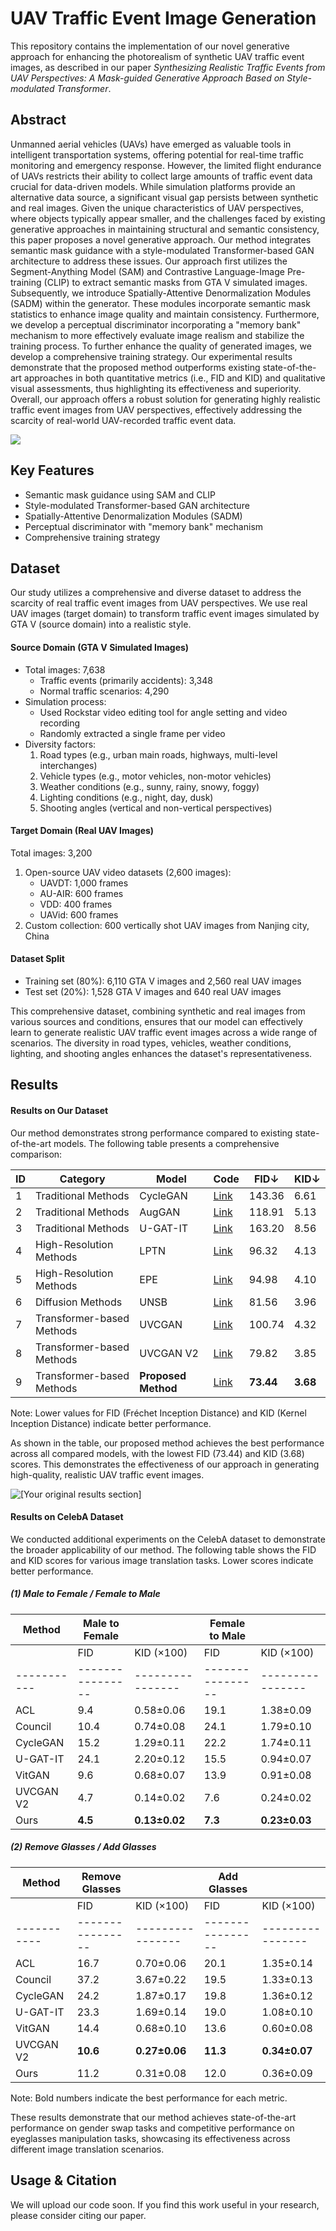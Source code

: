 # UAV Traffic Event Image Generation

This repository contains the implementation of our novel generative approach for enhancing the photorealism of synthetic UAV traffic event images, as described in our paper *Synthesizing Realistic Traffic Events from UAV Perspectives: A Mask-guided Generative Approach Based on Style-modulated Transformer*.  

## Abstract

Unmanned aerial vehicles (UAVs) have emerged as valuable tools in intelligent transportation systems, offering potential for real-time traffic monitoring and emergency response. However, the limited flight endurance of UAVs restricts their ability to collect large amounts of traffic event data crucial for data-driven models. While simulation platforms provide an alternative data source, a significant visual gap persists between synthetic and real images. Given the unique characteristics of UAV perspectives, where objects typically appear smaller, and the challenges faced by existing generative approaches in maintaining structural and semantic consistency, this paper proposes a novel generative approach. Our method integrates semantic mask guidance with a style-modulated Transformer-based GAN architecture to address these issues. Our approach first utilizes the Segment-Anything Model (SAM) and Contrastive Language-Image Pre-training (CLIP) to extract semantic masks from GTA V simulated images. Subsequently, we introduce Spatially-Attentive Denormalization Modules (SADM) within the generator. These modules incorporate semantic mask statistics to enhance image quality and maintain consistency. Furthermore, we develop a perceptual discriminator incorporating a "memory bank" mechanism to more effectively evaluate image realism and stabilize the training process. To further enhance the quality of generated images, we develop a comprehensive training strategy. Our experimental results demonstrate that the proposed method outperforms existing state-of-the-art approaches in both quantitative metrics (i.e., FID and KID) and qualitative visual assessments, thus highlighting its effectiveness and superiority. Overall, our approach offers a robust solution for generating highly realistic traffic event images from UAV perspectives, effectively addressing the scarcity of real-world UAV-recorded traffic event data.  

![](images/1.png)

## Key Features

- Semantic mask guidance using SAM and CLIP  
- Style-modulated Transformer-based GAN architecture  
- Spatially-Attentive Denormalization Modules (SADM)  
- Perceptual discriminator with "memory bank" mechanism  
- Comprehensive training strategy  

## Dataset

Our study utilizes a comprehensive and diverse dataset to address the scarcity of real traffic event images from UAV perspectives. We use real UAV images (target domain) to transform traffic event images simulated by GTA V (source domain) into a realistic style.  

#### Source Domain (GTA V Simulated Images)

- Total images: 7,638  
  - Traffic events (primarily accidents): 3,348  
  - Normal traffic scenarios: 4,290  
- Simulation process:  
  - Used Rockstar video editing tool for angle setting and video recording  
  - Randomly extracted a single frame per video  
- Diversity factors:  
  1. Road types (e.g., urban main roads, highways, multi-level interchanges)  
  2. Vehicle types (e.g., motor vehicles, non-motor vehicles)  
  3. Weather conditions (e.g., sunny, rainy, snowy, foggy)  
  4. Lighting conditions (e.g., night, day, dusk)  
  5. Shooting angles (vertical and non-vertical perspectives)  

#### Target Domain (Real UAV Images)

Total images: 3,200  

1. Open-source UAV video datasets (2,600 images):  
   - UAVDT: 1,000 frames  
   - AU-AIR: 600 frames  
   - VDD: 400 frames  
   - UAVid: 600 frames  
2. Custom collection: 600 vertically shot UAV images from Nanjing city, China  

#### Dataset Split

- Training set (80%): 6,110 GTA V images and 2,560 real UAV images  
- Test set (20%): 1,528 GTA V images and 640 real UAV images  

This comprehensive dataset, combining synthetic and real images from various sources and conditions, ensures that our model can effectively learn to generate realistic UAV traffic event images across a wide range of scenarios. The diversity in road types, vehicles, weather conditions, lighting, and shooting angles enhances the dataset's representativeness.  


## Results

#### Results on Our Dataset

Our method demonstrates strong performance compared to existing state-of-the-art models. The following table presents a comprehensive comparison:  

| ID   | Category                  | Model               | Code                                                         | FID↓      | KID↓     |
| ---- | ------------------------- | ------------------- | ------------------------------------------------------------ | --------- | -------- |
| 1    | Traditional Methods       | CycleGAN            | [Link](https://github.com/junyanz/pytorch-CycleGAN-and-pix2pix) | 143.36    | 6.61     |
| 2    | Traditional Methods       | AugGAN              | [Link](https://github.com/yuanmengzhixing/AugGAN-Cross-Domain-Adaptation-with-GAN-based-DataAugmentation) | 118.91    | 5.13     |
| 3    | Traditional Methods       | U-GAT-IT            | [Link](https://github.com/Lornatang/UGATIT-PyTorch)          | 163.20    | 8.56     |
| 4    | High-Resolution Methods   | LPTN                | [Link](https://github.com/csjliang/LPTN)                     | 96.32     | 4.13     |
| 5    | High-Resolution Methods   | EPE                 | [Link](https://github.com/isl-org/PhotorealismEnhancement)   | 94.98     | 4.10     |
| 6    | Diffusion Methods         | UNSB                | [Link](https://github.com/cyclomon/UNSB)                     | 81.56     | 3.96     |
| 7    | Transformer-based Methods | UVCGAN              | [Link](https://github.com/LS4GAN/uvcgan)                     | 100.74    | 4.32     |
| 8    | Transformer-based Methods | UVCGAN V2           | [Link](https://github.com/LS4GAN/uvcgan2)                    | 79.82     | 3.85     |
| 9    | Transformer-based Methods | **Proposed Method** | [Link](https://github.com/TRMetaGroup/UAV-Event-Photorealism) | **73.44** | **3.68** |

Note: Lower values for FID (Fréchet Inception Distance) and KID (Kernel Inception Distance) indicate better performance.  

As shown in the table, our proposed method achieves the best performance across all compared models, with the lowest FID (73.44) and KID (3.68) scores. This demonstrates the effectiveness of our approach in generating high-quality, realistic UAV traffic event images.  

![[Your original results section] ](images/2.png)



#### Results on CelebA Dataset

We conducted additional experiments on the CelebA dataset to demonstrate the broader applicability of our method. The following table shows the FID and KID scores for various image translation tasks. Lower scores indicate better performance.  

##### (1) Male to Female / Female to Male

| Method      | Male to Female   |                  | Female to Male   |                  |
| ----------- | ---------------- | ---------------- | ---------------- | ---------------- |
|             | FID              | KID (×100)       | FID              | KID (×100)       |
| ----------- | ---------------- | ---------------- | ---------------- | ---------------- |
| ACL         | 9.4              | 0.58±0.06        | 19.1             | 1.38±0.09        |
| Council     | 10.4             | 0.74±0.08        | 24.1             | 1.79±0.10        |
| CycleGAN    | 15.2             | 1.29±0.11        | 22.2             | 1.74±0.11        |
| U-GAT-IT    | 24.1             | 2.20±0.12        | 15.5             | 0.94±0.07        |
| VitGAN      | 9.6              | 0.68±0.07        | 13.9             | 0.91±0.08        |
| UVCGAN V2   | 4.7              | 0.14±0.02        | 7.6              | 0.24±0.02        |
| Ours        | **4.5**          | **0.13±0.02**    | **7.3**          | **0.23±0.03**    |

##### (2) Remove Glasses / Add Glasses

| Method      | Remove Glasses   |                  | Add Glasses      |                  |
| ----------- | ---------------- | ---------------- | ---------------- | ---------------- |
|             | FID              | KID (×100)       | FID              | KID (×100)       |
| ----------- | ---------------- | ---------------- | ---------------- | ---------------- |
| ACL         | 16.7             | 0.70±0.06        | 20.1             | 1.35±0.14        |
| Council     | 37.2             | 3.67±0.22        | 19.5             | 1.33±0.13        |
| CycleGAN    | 24.2             | 1.87±0.17        | 19.8             | 1.36±0.12        |
| U-GAT-IT    | 23.3             | 1.69±0.14        | 19.0             | 1.08±0.10        |
| VitGAN      | 14.4             | 0.68±0.10        | 13.6             | 0.60±0.08        |
| UVCGAN V2   | **10.6**         | **0.27±0.06**    | **11.3**         | **0.34±0.07**    |
| Ours        | 11.2             | 0.31±0.08        | 12.0             | 0.36±0.09        |

Note: Bold numbers indicate the best performance for each metric.  

These results demonstrate that our method achieves state-of-the-art performance on gender swap tasks and competitive performance on eyeglasses manipulation tasks, showcasing its effectiveness across different image translation scenarios.

## Usage & Citation

We will upload our code soon. If you find this work useful in your research, please consider citing our paper.